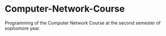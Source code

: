 # Computer-Network-Course
Programming of the Computer Network Course at the second semester of sophomore year.
